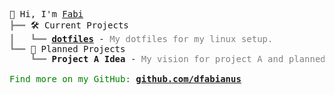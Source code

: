 <pre style="font-family:Menlo,'DejaVu Sans Mono',consolas,'Courier New',monospace">👋 Hi, I&#x27;m <a href="https://github.com/dfabianus">Fabi</a>
<span style="color: #808080; text-decoration-color: #808080">┣━━ </span>🛠️ Current Projects
<span style="color: #808080; text-decoration-color: #808080">┃   ┗━━ </span><span style="font-weight: bold"><a href="https://github.com/dfabianus/dotfiles">dotfiles</a></span> - <span style="color: #808080; text-decoration-color: #808080">My dotfiles for my linux setup.</span>
<span style="color: #808080; text-decoration-color: #808080">┗━━ </span>🔭 Planned Projects
<span style="color: #808080; text-decoration-color: #808080">    ┗━━ </span><span style="font-weight: bold">Project A Idea</span> - <span style="color: #808080; text-decoration-color: #808080">My vision for project A and planned technologies.</span>

<span style="color: #008000; text-decoration-color: #008000">Find more on my GitHub: </span><span style="color: #008000; text-decoration-color: #008000; font-weight: bold"><a href="https://github.com/dfabianus">github.com/dfabianus</a></span>
</pre>
